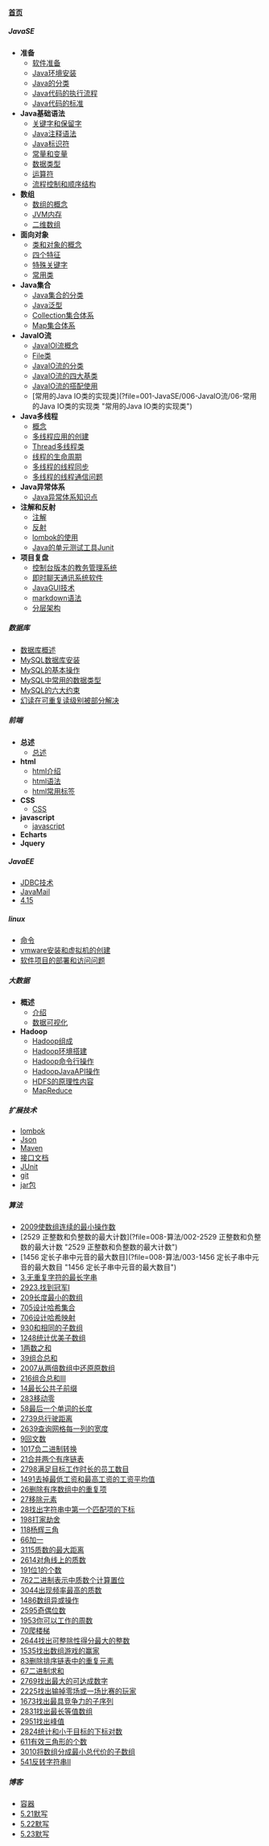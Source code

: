 
#### [首页](?file=home-首页)

##### JavaSE
- **准备**
    - [软件准备](?file=001-JavaSE/001-准备/001-软件准备 "软件准备")
    - [Java环境安装](?file=001-JavaSE/001-准备/002-Java环境安装 "Java环境安装")
    - [Java的分类](?file=001-JavaSE/001-准备/003-Java的分类 "Java的分类")
    - [Java代码的执行流程](?file=001-JavaSE/001-准备/004-Java代码的执行流程 "Java代码的执行流程")
    - [Java代码的标准](?file=001-JavaSE/001-准备/005-Java代码的标准 "Java代码的标准")
- **Java基础语法**
    - [关键字和保留字](?file=001-JavaSE/002-Java基础语法/001-关键字和保留字 "关键字和保留字")
    - [Java注释语法](?file=001-JavaSE/002-Java基础语法/002-Java注释语法 "Java注释语法")
    - [Java标识符](?file=001-JavaSE/002-Java基础语法/003-Java标识符 "Java标识符")
    - [常量和变量](?file=001-JavaSE/002-Java基础语法/004-常量和变量 "常量和变量")
    - [数据类型](?file=001-JavaSE/002-Java基础语法/005-数据类型 "数据类型")
    - [运算符](?file=001-JavaSE/002-Java基础语法/006-运算符 "运算符")
    - [流程控制和顺序结构](?file=001-JavaSE/002-Java基础语法/007-流程控制和顺序结构 "流程控制和顺序结构")
- **数组**
    - [数组的概念](?file=001-JavaSE/003-数组/001-数组的概念 "数组的概念")
    - [JVM内存](?file=001-JavaSE/003-数组/002-JVM内存 "JVM内存")
    - [二维数组](?file=001-JavaSE/003-数组/003-二维数组 "二维数组")
- **面向对象**
    - [类和对象的概念](?file=001-JavaSE/004-面向对象/001-类和对象的概念 "类和对象的概念")
    - [四个特征](?file=001-JavaSE/004-面向对象/002-四个特征 "四个特征")
    - [特殊关键字](?file=001-JavaSE/004-面向对象/003-特殊关键字 "特殊关键字")
    - [常用类](?file=001-JavaSE/004-面向对象/004-常用类 "常用类")
- **Java集合**
    - [Java集合的分类](?file=001-JavaSE/005-Java集合/01-Java集合的分类 "Java集合的分类")
    - [Java泛型](?file=001-JavaSE/005-Java集合/02-Java泛型 "Java泛型")
    - [Collection集合体系](?file=001-JavaSE/005-Java集合/03-Collection集合体系 "Collection集合体系")
    - [Map集合体系](?file=001-JavaSE/005-Java集合/04-Map集合体系 "Map集合体系")
- **JavaIO流**
    - [JavaIOl流概念](?file=001-JavaSE/006-JavaIO流/01-JavaIOl流概念 "JavaIOl流概念")
    - [File类](?file=001-JavaSE/006-JavaIO流/02-File类 "File类")
    - [JavaIO流的分类](?file=001-JavaSE/006-JavaIO流/03-JavaIO流的分类 "JavaIO流的分类")
    - [JavaIO流的四大基类](?file=001-JavaSE/006-JavaIO流/04-JavaIO流的四大基类 "JavaIO流的四大基类")
    - [JavaIO流的搭配使用](?file=001-JavaSE/006-JavaIO流/05-JavaIO流的搭配使用 "JavaIO流的搭配使用")
    - [常用的Java IO类的实现类](?file=001-JavaSE/006-JavaIO流/06-常用的Java IO类的实现类 "常用的Java IO类的实现类")
- **Java多线程**
    - [概念](?file=001-JavaSE/007-Java多线程/01-概念 "概念")
    - [多线程应用的创建](?file=001-JavaSE/007-Java多线程/02-多线程应用的创建 "多线程应用的创建")
    - [Thread多线程类](?file=001-JavaSE/007-Java多线程/03-Thread多线程类 "Thread多线程类")
    - [线程的生命周期](?file=001-JavaSE/007-Java多线程/04-线程的生命周期 "线程的生命周期")
    - [多线程的线程同步](?file=001-JavaSE/007-Java多线程/05-多线程的线程同步 "多线程的线程同步")
    - [多线程的线程通信问题](?file=001-JavaSE/007-Java多线程/06-多线程的线程通信问题 "多线程的线程通信问题")
- **Java异常体系**
    - [Java异常体系知识点](?file=001-JavaSE/008-Java异常体系/01-Java异常体系知识点 "Java异常体系知识点")
- **注解和反射**
    - [注解](?file=001-JavaSE/009-注解和反射/001-注解 "注解")
    - [反射](?file=001-JavaSE/009-注解和反射/002-反射 "反射")
    - [lombok的使用](?file=001-JavaSE/009-注解和反射/003-lombok的使用 "lombok的使用")
    - [Java的单元测试工具Junit](?file=001-JavaSE/009-注解和反射/004-Java的单元测试工具Junit "Java的单元测试工具Junit")
- **项目复盘**
    - [控制台版本的教务管理系统](?file=001-JavaSE/010-项目复盘/00-控制台版本的教务管理系统 "控制台版本的教务管理系统")
    - [即时聊天通讯系统软件](?file=001-JavaSE/010-项目复盘/01-即时聊天通讯系统软件 "即时聊天通讯系统软件")
    - [JavaGUI技术](?file=001-JavaSE/010-项目复盘/02-JavaGUI技术 "JavaGUI技术")
    - [markdown语法](?file=001-JavaSE/010-项目复盘/03-markdown语法 "markdown语法")
    - [分层架构](?file=001-JavaSE/010-项目复盘/04-分层架构 "分层架构")

##### 数据库
- [数据库概述](?file=002-数据库/001-数据库概述 "数据库概述")
- [MySQL数据库安装](?file=002-数据库/002-MySQL数据库安装 "MySQL数据库安装")
- [MySQL的基本操作](?file=002-数据库/003-MySQL的基本操作 "MySQL的基本操作")
- [MySQL中常用的数据类型](?file=002-数据库/004-MySQL中常用的数据类型 "MySQL中常用的数据类型")
- [MySQL的六大约束](?file=002-数据库/005-MySQL的六大约束 "MySQL的六大约束")
- [幻读在可重复读级别被部分解决](?file=002-数据库/007-幻读在可重复读级别被部分解决 "幻读在可重复读级别被部分解决")

##### 前端
- **总述**
    - [总述](?file=003-前端/001-总述/001-总述 "总述")
- **html**
    - [html介绍](?file=003-前端/002-html/001-html介绍 "html介绍")
    - [html语法](?file=003-前端/002-html/002-html语法 "html语法")
    - [html常用标签](?file=003-前端/002-html/003-html常用标签 "html常用标签")
- **CSS**
    - [CSS](?file=003-前端/003-CSS/001-CSS "CSS")
- **javascript**
    - [javascript](?file=003-前端/004-javascript/001-javascript "javascript")
- **Echarts**
- **Jquery**

##### JavaEE
- [JDBC技术](?file=004-JavaEE/001-JDBC技术 "JDBC技术")
- [JavaMail](?file=004-JavaEE/002-JavaMail "JavaMail")
- [4.15](?file=004-JavaEE/003-4.15 "4.15")

##### linux
- [命令](?file=005-linux/001-命令 "命令")
- [vmware安装和虚拟机的创建](?file=005-linux/002-vmware安装和虚拟机的创建 "vmware安装和虚拟机的创建")
- [软件项目的部署和访问问题](?file=005-linux/003-软件项目的部署和访问问题 "软件项目的部署和访问问题")

##### 大数据
- **概述**
    - [介绍](?file=006-大数据/001-概述/001-介绍 "介绍")
    - [数据可视化](?file=006-大数据/001-概述/002-数据可视化 "数据可视化")
- **Hadoop**
    - [Hadoop组成](?file=006-大数据/002-Hadoop/001-Hadoop组成 "Hadoop组成")
    - [Hadoop环境搭建](?file=006-大数据/002-Hadoop/002-Hadoop环境搭建 "Hadoop环境搭建")
    - [Hadoop命令行操作](?file=006-大数据/002-Hadoop/003-Hadoop命令行操作 "Hadoop命令行操作")
    - [HadoopJavaAPI操作](?file=006-大数据/002-Hadoop/004-HadoopJavaAPI操作 "HadoopJavaAPI操作")
    - [HDFS的原理性内容](?file=006-大数据/002-Hadoop/005-HDFS的原理性内容 "HDFS的原理性内容")
    - [MapReduce](?file=006-大数据/002-Hadoop/006-MapReduce "MapReduce")

##### 扩展技术
- [lombok](?file=007-扩展技术/001-lombok "lombok")
- [Json](?file=007-扩展技术/002-Json "Json")
- [Maven](?file=007-扩展技术/003-Maven "Maven")
- [接口文档](?file=007-扩展技术/004-接口文档 "接口文档")
- [JUnit](?file=007-扩展技术/005-JUnit "JUnit")
- [git](?file=007-扩展技术/006-git "git")
- [jar包](?file=007-扩展技术/007-jar包 "jar包")

##### 算法
- [2009使数组连续的最小操作数](?file=008-算法/001-2009使数组连续的最小操作数 "2009使数组连续的最小操作数")
- [2529 正整数和负整数的最大计数](?file=008-算法/002-2529 正整数和负整数的最大计数 "2529 正整数和负整数的最大计数")
- [1456 定长子串中元音的最大数目](?file=008-算法/003-1456 定长子串中元音的最大数目 "1456 定长子串中元音的最大数目")
- [3.无重复字符的最长字串](?file=008-算法/004-3.无重复字符的最长字串 "3.无重复字符的最长字串")
- [2923.找到冠军I](?file=008-算法/005-2923.找到冠军I "2923.找到冠军I")
- [209长度最小的数组](?file=008-算法/006-209长度最小的数组 "209长度最小的数组")
- [705设计哈希集合](?file=008-算法/007-705设计哈希集合 "705设计哈希集合")
- [706设计哈希映射](?file=008-算法/008-706设计哈希映射 "706设计哈希映射")
- [930和相同的子数组](?file=008-算法/009-930和相同的子数组 "930和相同的子数组")
- [1248统计优美子数组](?file=008-算法/010-1248统计优美子数组 "1248统计优美子数组")
- [1两数之和](?file=008-算法/011-1两数之和 "1两数之和")
- [39组合总和](?file=008-算法/012-39组合总和 "39组合总和")
- [2007从两倍数组中还原原数组](?file=008-算法/013-2007从两倍数组中还原原数组 "2007从两倍数组中还原原数组")
- [216组合总和III](?file=008-算法/014-216组合总和III "216组合总和III")
- [14最长公共子前缀](?file=008-算法/015-14最长公共子前缀 "14最长公共子前缀")
- [283移动零](?file=008-算法/016-283移动零 "283移动零")
- [58最后一个单词的长度](?file=008-算法/017-58最后一个单词的长度 "58最后一个单词的长度")
- [2739总行驶距离](?file=008-算法/018-2739总行驶距离 "2739总行驶距离")
- [2639查询网格每一列的宽度](?file=008-算法/019-2639查询网格每一列的宽度 "2639查询网格每一列的宽度")
- [9回文数](?file=008-算法/020-9回文数 "9回文数")
- [1017负二进制转换](?file=008-算法/021-1017负二进制转换 "1017负二进制转换")
- [21合并两个有序链表](?file=008-算法/022-21合并两个有序链表 "21合并两个有序链表")
- [2798满足目标工作时长的员工数目](?file=008-算法/023-2798满足目标工作时长的员工数目 "2798满足目标工作时长的员工数目")
- [1491去掉最低工资和最高工资的工资平均值](?file=008-算法/024-1491去掉最低工资和最高工资的工资平均值 "1491去掉最低工资和最高工资的工资平均值")
- [26删除有序数组中的重复项](?file=008-算法/025-26删除有序数组中的重复项 "26删除有序数组中的重复项")
- [27移除元素](?file=008-算法/026-27移除元素 "27移除元素")
- [28找出字符串中第一个匹配项的下标](?file=008-算法/027-28找出字符串中第一个匹配项的下标 "28找出字符串中第一个匹配项的下标")
- [198打家劫舍](?file=008-算法/028-198打家劫舍 "198打家劫舍")
- [118杨辉三角](?file=008-算法/029-118杨辉三角 "118杨辉三角")
- [66加一](?file=008-算法/030-66加一 "66加一")
- [3115质数的最大距离](?file=008-算法/031-3115质数的最大距离 "3115质数的最大距离")
- [2614对角线上的质数](?file=008-算法/032-2614对角线上的质数 "2614对角线上的质数")
- [191位1的个数](?file=008-算法/033-191位1的个数 "191位1的个数")
- [762二进制表示中质数个计算置位](?file=008-算法/034-762二进制表示中质数个计算置位 "762二进制表示中质数个计算置位")
- [3044出现频率最高的质数](?file=008-算法/035-3044出现频率最高的质数 "3044出现频率最高的质数")
- [1486数组异或操作](?file=008-算法/036-1486数组异或操作 "1486数组异或操作")
- [2595奇偶位数](?file=008-算法/037-2595奇偶位数 "2595奇偶位数")
- [1953你可以工作的周数](?file=008-算法/038-1953你可以工作的周数 "1953你可以工作的周数")
- [70爬楼梯](?file=008-算法/039-70爬楼梯 "70爬楼梯")
- [2644找出可整除性得分最大的整数](?file=008-算法/040-2644找出可整除性得分最大的整数 "2644找出可整除性得分最大的整数")
- [1535找出数组游戏的赢家](?file=008-算法/041-1535找出数组游戏的赢家 "1535找出数组游戏的赢家")
- [83删除排序链表中的重复元素](?file=008-算法/042-83删除排序链表中的重复元素 "83删除排序链表中的重复元素")
- [67二进制求和](?file=008-算法/043-67二进制求和 "67二进制求和")
- [2769找出最大的可达成数字](?file=008-算法/044-2769找出最大的可达成数字 "2769找出最大的可达成数字")
- [2225找出输掉零场或一场比赛的玩家](?file=008-算法/045-2225找出输掉零场或一场比赛的玩家 "2225找出输掉零场或一场比赛的玩家")
- [1673找出最具竞争力的子序列](?file=008-算法/046-1673找出最具竞争力的子序列 "1673找出最具竞争力的子序列")
- [2831找出最长等值数组](?file=008-算法/047-2831找出最长等值数组 "2831找出最长等值数组")
- [2951找出峰值](?file=008-算法/048-2951找出峰值 "2951找出峰值")
- [2824统计和小于目标的下标对数](?file=008-算法/049-2824统计和小于目标的下标对数 "2824统计和小于目标的下标对数")
- [611有效三角形的个数](?file=008-算法/050-611有效三角形的个数 "611有效三角形的个数")
- [3010将数组分成最小总代价的子数组](?file=008-算法/051-3010将数组分成最小总代价的子数组 "3010将数组分成最小总代价的子数组")
- [541反转字符串II](?file=008-算法/052-541反转字符串II "541反转字符串II")

##### 博客
- [容器](?file=009-博客/001-容器 "容器")
- [5.21默写](?file=009-博客/002-5.21默写 "5.21默写")
- [5.22默写](?file=009-博客/003-5.22默写 "5.22默写")
- [5.23默写](?file=009-博客/04-5.23默写 "5.23默写")
